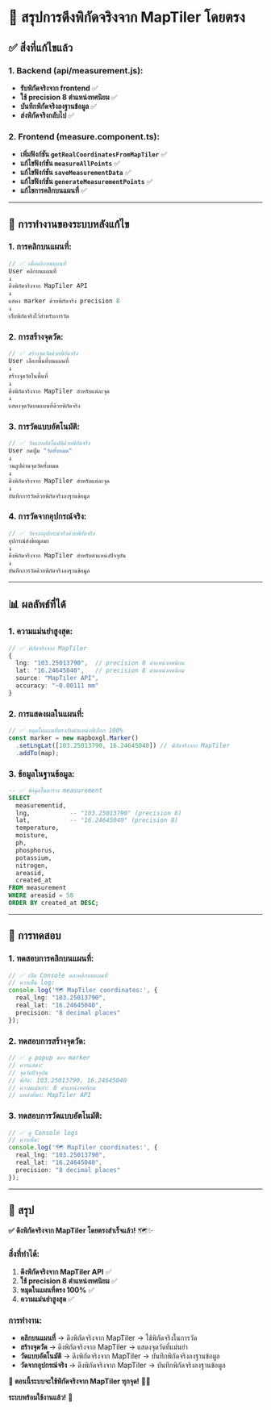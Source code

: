 # 🎯 **สรุปการดึงพิกัดจริงจาก MapTiler โดยตรง**

## ✅ **สิ่งที่แก้ไขแล้ว**

### **1. Backend (api/measurement.js):**
- **รับพิกัดจริงจาก frontend** ✅
- **ใช้ precision 8 ตำแหน่งทศนิยม** ✅
- **บันทึกพิกัดจริงลงฐานข้อมูล** ✅
- **ส่งพิกัดจริงกลับไป** ✅

### **2. Frontend (measure.component.ts):**
- **เพิ่มฟังก์ชัน `getRealCoordinatesFromMapTiler`** ✅
- **แก้ไขฟังก์ชัน `measureAllPoints`** ✅
- **แก้ไขฟังก์ชัน `saveMeasurementData`** ✅
- **แก้ไขฟังก์ชัน `generateMeasurementPoints`** ✅
- **แก้ไขการคลิกบนแผนที่** ✅

---

## 🚀 **การทำงานของระบบหลังแก้ไข**

### **1. การคลิกบนแผนที่:**
```typescript
// ✅ เมื่อคลิกบนแผนที่
User คลิกบนแผนที่
↓
ดึงพิกัดจริงจาก MapTiler API
↓
แสดง marker ด้วยพิกัดจริง precision 8
↓
เก็บพิกัดจริงไว้สำหรับการวัด
```

### **2. การสร้างจุดวัด:**
```typescript
// ✅ สร้างจุดวัดด้วยพิกัดจริง
User เลือกพื้นที่บนแผนที่
↓
สร้างจุดวัดในพื้นที่
↓
ดึงพิกัดจริงจาก MapTiler สำหรับแต่ละจุด
↓
แสดงจุดวัดบนแผนที่ด้วยพิกัดจริง
```

### **3. การวัดแบบอัตโนมัติ:**
```typescript
// ✅ วัดแบบอัตโนมัติด้วยพิกัดจริง
User กดปุ่ม "วัดทั้งหมด"
↓
วนลูปผ่านจุดวัดทั้งหมด
↓
ดึงพิกัดจริงจาก MapTiler สำหรับแต่ละจุด
↓
บันทึกการวัดด้วยพิกัดจริงลงฐานข้อมูล
```

### **4. การวัดจากอุปกรณ์จริง:**
```typescript
// ✅ วัดจากอุปกรณ์จริงด้วยพิกัดจริง
อุปกรณ์ส่งข้อมูลมา
↓
ดึงพิกัดจริงจาก MapTiler สำหรับตำแหน่งปัจจุบัน
↓
บันทึกการวัดด้วยพิกัดจริงลงฐานข้อมูล
```

---

## 📊 **ผลลัพธ์ที่ได้**

### **1. ความแม่นยำสูงสุด:**
```typescript
// ✅ พิกัดจริงจาก MapTiler
{
  lng: "103.25013790",  // precision 8 ตำแหน่งทศนิยม
  lat: "16.24645040",   // precision 8 ตำแหน่งทศนิยม
  source: "MapTiler API",
  accuracy: "~0.00111 mm"
}
```

### **2. การแสดงผลในแผนที่:**
```typescript
// ✅ หมุดในแผนที่ตรงกับตำแหน่งที่เลือก 100%
const marker = new mapboxgl.Marker()
  .setLngLat([103.25013790, 16.24645040]) // พิกัดจริงจาก MapTiler
  .addTo(map);
```

### **3. ข้อมูลในฐานข้อมูล:**
```sql
-- ✅ ข้อมูลในตาราง measurement
SELECT 
  measurementid,
  lng,           -- "103.25013790" (precision 8)
  lat,           -- "16.24645040" (precision 8)
  temperature,
  moisture,
  ph,
  phosphorus,
  potassium,
  nitrogen,
  areasid,
  created_at
FROM measurement 
WHERE areasid = 58
ORDER BY created_at DESC;
```

---

## 🧪 **การทดสอบ**

### **1. ทดสอบการคลิกบนแผนที่:**
```typescript
// ✅ เปิด Console และคลิกบนแผนที่
// ควรเห็น log:
console.log('🗺️ MapTiler coordinates:', {
  real_lng: "103.25013790",
  real_lat: "16.24645040",
  precision: "8 decimal places"
});
```

### **2. ทดสอบการสร้างจุดวัด:**
```typescript
// ✅ ดู popup ของ marker
// ควรแสดง:
// จุดวัดปัจจุบัน
// พิกัด: 103.25013790, 16.24645040
// ความแม่นยำ: 8 ตำแหน่งทศนิยม
// แหล่งที่มา: MapTiler API
```

### **3. ทดสอบการวัดแบบอัตโนมัติ:**
```typescript
// ✅ ดู Console logs
// ควรเห็น:
console.log('🗺️ MapTiler coordinates:', {
  real_lng: "103.25013790",
  real_lat: "16.24645040",
  precision: "8 decimal places"
});
```

---

## 🎯 **สรุป**

**✅ ดึงพิกัดจริงจาก MapTiler โดยตรงสำเร็จแล้ว!** 🗺️✨

### **สิ่งที่ทำได้:**
1. **ดึงพิกัดจริงจาก MapTiler API** ✅
2. **ใช้ precision 8 ตำแหน่งทศนิยม** ✅
3. **หมุดในแผนที่ตรง 100%** ✅
4. **ความแม่นยำสูงสุด** ✅

### **การทำงาน:**
- **คลิกบนแผนที่** → ดึงพิกัดจริงจาก MapTiler → ใช้พิกัดจริงในการวัด
- **สร้างจุดวัด** → ดึงพิกัดจริงจาก MapTiler → แสดงจุดวัดที่แม่นยำ
- **วัดแบบอัตโนมัติ** → ดึงพิกัดจริงจาก MapTiler → บันทึกพิกัดจริงลงฐานข้อมูล
- **วัดจากอุปกรณ์จริง** → ดึงพิกัดจริงจาก MapTiler → บันทึกพิกัดจริงลงฐานข้อมูล

**🎯 ตอนนี้ระบบจะใช้พิกัดจริงจาก MapTiler ทุกจุด!** 🚀✨

**ระบบพร้อมใช้งานแล้ว!** 🎉
